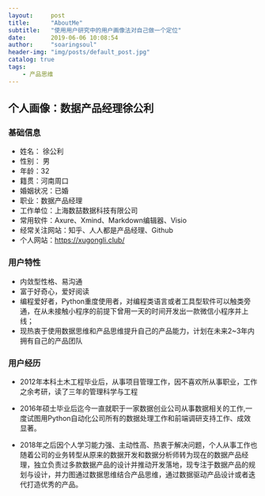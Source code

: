 ```yaml
---
layout:     post
title:      "AboutMe"
subtitle:   "使用用户研究中的用户画像法对自己做一个定位"
date:       2019-06-06 10:08:54
author:     "soaringsoul"
header-img: "img/posts/default_post.jpg"
catalog: true
tags:
    - 产品思维
---
```


## 个人画像：数据产品经理徐公利

### 基础信息

* 姓名： 徐公利
* 性别： 男
* 年龄：32
* 籍贯：河南周口
* 婚姻状况：已婚
* 职业：数据产品经理
* 工作单位：上海数喆数据科技有限公司
* 常用软件：Axure、Xmind、Markdown编辑器、Visio
* 经常关注网站：知乎、人人都是产品经理、Github
* 个人网站：<https://xugongli.club/>

### 用户特性

* 内敛型性格、易沟通
* 富于好奇心，爱好阅读
* 编程爱好者，Python重度使用者，对编程类语言或者工具型软件可以触类旁通，在从未接触小程序的前提下曾用一天的时间开发出一款微信小程序并上线；
* 现热衷于使用数据思维和产品思维提升自己的产品能力，计划在未来2~3年内拥有自己的产品团队


### 用户经历

* 2012年本科土木工程毕业后，从事项目管理工作，因不喜欢所从事职业，工作之余考研，读了三年的管理科学与工程

* 2016年硕士毕业后迄今一直就职于一家数据创业公司从事数据相关的工作,一度试图用Python自动化公司所有的数据处理工作和前端调研支持工作、成效显著。

* 2018年之后因个人学习能力强、主动性高、热衷于解决问题，个人从事工作也随着公司的业务转型从原来的数据开发和数据分析师转为现在的数据产品经理，独立负责过多款数据产品的设计并推动开发落地，现专注于数据产品的规划与设计，并力图通过数据思维结合产品思维，通过数据驱动产品设计或者迭代打造优秀的产品。
